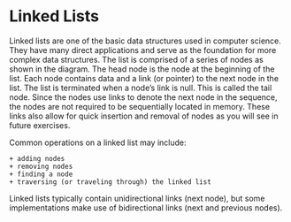 # Linked Lists
Linked lists are one of the basic data structures used in computer science. They have many direct applications and serve as the foundation for more complex data structures.
The list is comprised of a series of nodes as shown in the diagram. The head node is the node at the beginning of the list. Each node contains data and a link (or pointer) to the next node in the list. The list is terminated when a node’s link is null. This is called the tail node.
Since the nodes use links to denote the next node in the sequence, the nodes are not required to be sequentially located in memory. These links also allow for quick insertion and removal of nodes as you will see in future exercises.

Common operations on a linked list may include:

    + adding nodes
    + removing nodes
    + finding a node
    + traversing (or traveling through) the linked list

Linked lists typically contain unidirectional links (next node), but some implementations make use of bidirectional links (next and previous nodes).
